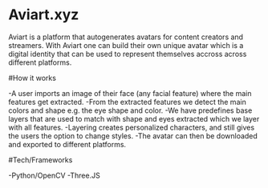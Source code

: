 # Aviart.xyz

Aviart is a platform that autogenerates avatars for content creators and streamers. With Aviart one can build their own unique avatar which is a digital identity that can be used to represent themselves accross across different platforms. 

#How it works

-A user imports an image of their face (any facial feature) where the main features get extracted. 
-From the extracted features we detect the main colors and shape e.g. the eye shape and color.
-We have predefines base layers that are used to match with shape and eyes extracted which we layer with all features.
-Layering creates personalized characters, and still gives the users the option to change styles.
-The avatar can then be downloaded and exported to different platforms.

#Tech/Frameworks

-Python/OpenCV
-Three.JS

